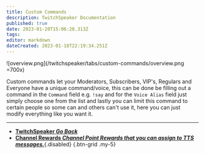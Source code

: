 ```yaml
---
title: Custom Commands
description: TwitchSpeaker Documentation
published: true
date: 2023-01-20T15:06:28.313Z
tags: 
editor: markdown
dateCreated: 2023-01-18T22:19:34.251Z
---
```


![overview.png](/twitchspeaker/tabs/custom-commands/overview.png =700x)

Custom commands let your Moderators, Subscribers, VIP's, Regulars and Everyone have a unique command/voice, this can be done be filling out a command in the `Command` field e.g. `!say` and for the `Voice Alias` field just simply choose one from the list and lastly you can limit this command to certain people so some can and others can't use it, here you can just modify everything like you want it.

---

- [<i class="mdi mdi-chevron-left"></i>**TwitchSpeaker *Go Back***](/TwitchSpeaker)
- [<i class="mdi mdi-adjust text--twitch"></i>**Channel Rewards *Channel Point Rewards that you can assign to TTS messages.***](/TwitchSpeaker/Tabs/Channel-Rewards){.disabled}
{.btn-grid .my-5}